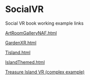 # SocialVR
Social VR book working example links

<a href="https://funbit64.com:3025/ArtRoomGalleryNAF.html">ArtRoomGalleryNAF.html</a>

<a href="https://funbit64.com:3025/GardenXR.html">GardenXR.html</a>

<a href="https://funbit64.com:3025/Tisland.html">Tisland.html</a>

<a href="https://funbit64.com:3025/IslandThemed.html">IslandThemed.html</a>

<a href="https://funbit64.com:3025/TreasureIsland2.html">Treasure Island VR (complex example)</a>
